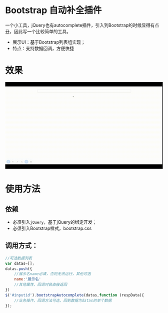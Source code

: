 # Bootstrap 自动补全插件

一个小工具，jQuery也有autocomplete插件，引入到Bootstrap的时候显得有点丑，因此写一个比较简单的工具。

+ 展示UI：基于Bootstrap列表组实现；
+ 特点：支持数据回调，方便快捷

# 效果

![img](demo.gif)

# 使用方法

## 依赖

+ 必须引入<code>jQuery</code>，基于jQuery的绑定开发；
+ 必须引入Bootstrap样式，bootstrap.css


## 调用方式：

```javascript
//可选数据列表
var datas=[];
datas.push({
    //展示名name必填，否则无法运行，其他可选
    name:'展示名'
    //其他属性，回调时会直接返回
})
$('#inputid').bootstrapAutocomplete(datas,function (respData){
    //业务操作，回调方法可选，回到数据为datas的单个数据
});
```

